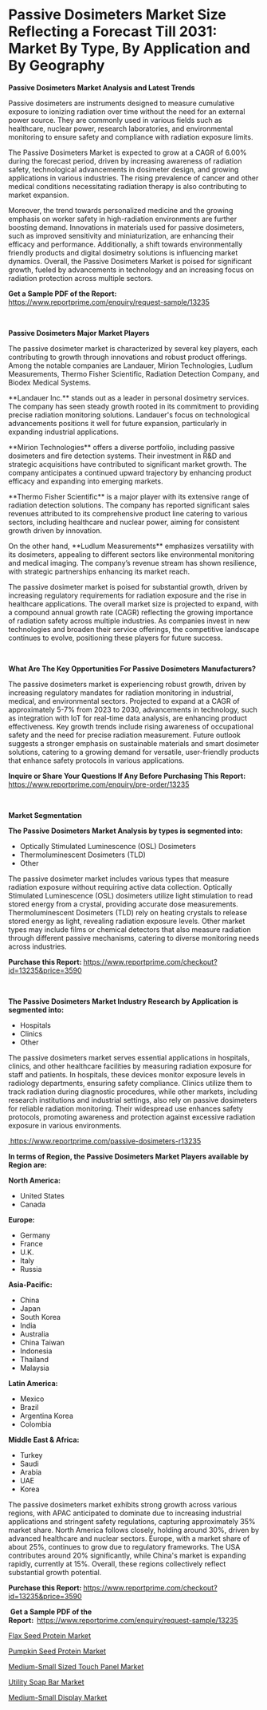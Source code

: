<p><h1>Passive Dosimeters Market Size Reflecting a Forecast Till 2031: Market By Type, By Application and By Geography</h1></p><p><strong>Passive Dosimeters Market Analysis and Latest Trends</strong></p>
<p><p>Passive dosimeters are instruments designed to measure cumulative exposure to ionizing radiation over time without the need for an external power source. They are commonly used in various fields such as healthcare, nuclear power, research laboratories, and environmental monitoring to ensure safety and compliance with radiation exposure limits.</p><p>The Passive Dosimeters Market is expected to grow at a CAGR of 6.00% during the forecast period, driven by increasing awareness of radiation safety, technological advancements in dosimeter design, and growing applications in various industries. The rising prevalence of cancer and other medical conditions necessitating radiation therapy is also contributing to market expansion.</p><p>Moreover, the trend towards personalized medicine and the growing emphasis on worker safety in high-radiation environments are further boosting demand. Innovations in materials used for passive dosimeters, such as improved sensitivity and miniaturization, are enhancing their efficacy and performance. Additionally, a shift towards environmentally friendly products and digital dosimetry solutions is influencing market dynamics. Overall, the Passive Dosimeters Market is poised for significant growth, fueled by advancements in technology and an increasing focus on radiation protection across multiple sectors.</p></p>
<p><strong>Get a Sample PDF of the Report:&nbsp;</strong> <a href="https://www.reportprime.com/enquiry/request-sample/13235">https://www.reportprime.com/enquiry/request-sample/13235</a></p>
<p>&nbsp;</p>
<p><strong>Passive Dosimeters Major Market Players</strong></p>
<p><p>The passive dosimeter market is characterized by several key players, each contributing to growth through innovations and robust product offerings. Among the notable companies are Landauer, Mirion Technologies, Ludlum Measurements, Thermo Fisher Scientific, Radiation Detection Company, and Biodex Medical Systems.</p><p>**Landauer Inc.** stands out as a leader in personal dosimetry services. The company has seen steady growth rooted in its commitment to providing precise radiation monitoring solutions. Landauer's focus on technological advancements positions it well for future expansion, particularly in expanding industrial applications.</p><p>**Mirion Technologies** offers a diverse portfolio, including passive dosimeters and fire detection systems. Their investment in R&D and strategic acquisitions have contributed to significant market growth. The company anticipates a continued upward trajectory by enhancing product efficacy and expanding into emerging markets.</p><p>**Thermo Fisher Scientific** is a major player with its extensive range of radiation detection solutions. The company has reported significant sales revenues attributed to its comprehensive product line catering to various sectors, including healthcare and nuclear power, aiming for consistent growth driven by innovation.</p><p>On the other hand, **Ludlum Measurements** emphasizes versatility with its dosimeters, appealing to different sectors like environmental monitoring and medical imaging. The company’s revenue stream has shown resilience, with strategic partnerships enhancing its market reach.</p><p>The passive dosimeter market is poised for substantial growth, driven by increasing regulatory requirements for radiation exposure and the rise in healthcare applications. The overall market size is projected to expand, with a compound annual growth rate (CAGR) reflecting the growing importance of radiation safety across multiple industries. As companies invest in new technologies and broaden their service offerings, the competitive landscape continues to evolve, positioning these players for future success.</p></p>
<p>&nbsp;</p>
<p><strong>What Are The Key Opportunities For Passive Dosimeters Manufacturers?</strong></p>
<p><p>The passive dosimeters market is experiencing robust growth, driven by increasing regulatory mandates for radiation monitoring in industrial, medical, and environmental sectors. Projected to expand at a CAGR of approximately 5-7% from 2023 to 2030, advancements in technology, such as integration with IoT for real-time data analysis, are enhancing product effectiveness. Key growth trends include rising awareness of occupational safety and the need for precise radiation measurement. Future outlook suggests a stronger emphasis on sustainable materials and smart dosimeter solutions, catering to a growing demand for versatile, user-friendly products that enhance safety protocols in various applications.</p></p>
<p><strong>Inquire or Share Your Questions If Any Before Purchasing This Report:</strong> <a href="https://www.reportprime.com/enquiry/pre-order/13235">https://www.reportprime.com/enquiry/pre-order/13235</a></p>
<p>&nbsp;</p>
<p><strong>Market Segmentation</strong></p>
<p><strong>The Passive Dosimeters Market Analysis by types is segmented into:</strong></p>
<p><ul><li>Optically Stimulated Luminescence (OSL) Dosimeters</li><li>Thermoluminescent Dosimeters (TLD)</li><li>Other</li></ul></p>
<p><p>The passive dosimeter market includes various types that measure radiation exposure without requiring active data collection. Optically Stimulated Luminescence (OSL) dosimeters utilize light stimulation to read stored energy from a crystal, providing accurate dose measurements. Thermoluminescent Dosimeters (TLD) rely on heating crystals to release stored energy as light, revealing radiation exposure levels. Other market types may include films or chemical detectors that also measure radiation through different passive mechanisms, catering to diverse monitoring needs across industries.</p></p>
<p><strong>Purchase this Report:&nbsp;</strong><a href="https://www.reportprime.com/checkout?id=13235&price=3590">https://www.reportprime.com/checkout?id=13235&price=3590</a></p>
<p>&nbsp;</p>
<p><strong>The Passive Dosimeters Market Industry Research by Application is segmented into:</strong></p>
<p><ul><li>Hospitals</li><li>Clinics</li><li>Other</li></ul></p>
<p><p>The passive dosimeters market serves essential applications in hospitals, clinics, and other healthcare facilities by measuring radiation exposure for staff and patients. In hospitals, these devices monitor exposure levels in radiology departments, ensuring safety compliance. Clinics utilize them to track radiation during diagnostic procedures, while other markets, including research institutions and industrial settings, also rely on passive dosimeters for reliable radiation monitoring. Their widespread use enhances safety protocols, promoting awareness and protection against excessive radiation exposure in various environments.</p></p>
<p><a href="https://www.reportprime.com/passive-dosimeters-r13235">&nbsp;https://www.reportprime.com/passive-dosimeters-r13235</a></p>
<p><strong>In terms of Region, the Passive Dosimeters Market Players available by Region are:</strong></p>
<p>
    <p> <strong> North America: </strong>
        <ul>
            <li>United States</li>
            <li>Canada</li>
        </ul>
        </p> 
    <p> <strong> Europe: </strong>
        <ul>
            <li>Germany</li>
            <li>France</li>
            <li>U.K.</li>
            <li>Italy</li>
            <li>Russia</li>
        </ul>
        </p> 
    <p> <strong> Asia-Pacific: </strong>
        <ul>
            <li>China</li>
            <li>Japan</li>
            <li>South Korea</li>
            <li>India</li>
            <li>Australia</li>
            <li>China Taiwan</li>
            <li>Indonesia</li>
            <li>Thailand</li>
            <li>Malaysia</li>
        </ul>
        </p> 
    <p> <strong> Latin America: </strong>
        <ul>
            <li>Mexico</li>
            <li>Brazil</li>
            <li>Argentina Korea</li>
            <li>Colombia</li>
        </ul>
        </p> 
    <p> <strong> Middle East & Africa: </strong>
        <ul>
            <li>Turkey</li>
            <li>Saudi</li>
            <li>Arabia</li>
            <li>UAE</li>
            <li>Korea</li>
        </ul>
    </p>
    </p>
<p><p>The passive dosimeters market exhibits strong growth across various regions, with APAC anticipated to dominate due to increasing industrial applications and stringent safety regulations, capturing approximately 35% market share. North America follows closely, holding around 30%, driven by advanced healthcare and nuclear sectors. Europe, with a market share of about 25%, continues to grow due to regulatory frameworks. The USA contributes around 20% significantly, while China's market is expanding rapidly, currently at 15%. Overall, these regions collectively reflect substantial growth potential.</p></p>
<p><strong>Purchase this Report: </strong><a href="https://www.reportprime.com/checkout?id=13235&price=3590">https://www.reportprime.com/checkout?id=13235&price=3590</a></p>
<p>&nbsp;<strong>Get a Sample PDF of the Report:&nbsp;&nbsp;</strong><a href="https://www.reportprime.com/enquiry/request-sample/13235">https://www.reportprime.com/enquiry/request-sample/13235</a></p>
<p><strong></strong></p>
<p><p><a href="https://www.linkedin.com/pulse/future-trends-global-flax-seed-protein-market-insights-analysis-kzwne?trackingId=EhuKB5o%2BSCe7E0oA6z7oRA%3D%3D">Flax Seed Protein Market</a></p><p><a href="https://www.linkedin.com/pulse/global-pumpkin-seed-protein-market-product-type-application-w5thf?trackingId=TV6b06baS5GxcRQxVTcHUA%3D%3D">Pumpkin Seed Protein Market</a></p><p><a href="https://medium.com/@haangelat16/medium-small-sized-touch-panel-market-size-by-type-resistive-touch-panel-capacitive-touch-0c42b7329461">Medium-Small Sized Touch Panel Market</a></p><p><a href="https://issuu.com/reportprime-2/docs/utility-soap-bar-market-size-2030.p_a330e8d47d5bfc">Utility Soap Bar Market</a></p><p><a href="https://medium.com/@haangelat16/medium-small-display-market-emerging-trends-and-future-prospects-for-period-from-2024-to-2031-d0c8705ce680">Medium-Small Display Market</a></p></p>